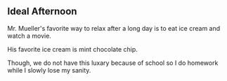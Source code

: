 ## Ideal Afternoon

Mr. Mueller's favorite way to relax after a long day is to eat ice cream and watch a movie.

His favorite ice cream is mint chocolate chip.

Though, we do not have this luxary because of school so I do homework while I slowly lose my sanity.